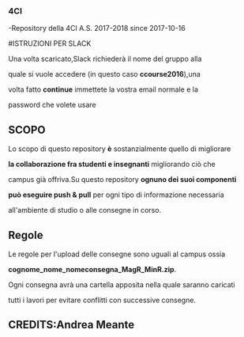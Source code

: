 ### 4CI
-Repository della 4CI A.S. 2017-2018 since 2017-10-16

#ISTRUZIONI PER SLACK

Una volta scaricato,Slack richiederà il nome del gruppo alla

quale si vuole accedere (in questo caso **ccourse2016**),una

volta fatto **continue** immettete la vostra email normale e la

password che volete usare

## SCOPO

Lo scopo di questo repository **è** sostanzialmente quello di migliorare

**la collaborazione fra studenti e insegnanti** migliorando ciò che 

campus già offriva.Su questo repository **ognuno dei suoi componenti**

**può eseguire push & pull** per ogni tipo di informazione necessaria 

all'ambiente di studio o alle consegne in corso. 

## Regole

Le regole per l'upload delle consegne sono uguali al campus ossia

**cognome_nome_nomeconsegna_MagR_MinR.zip**.

Ogni consegna avrà una cartella apposita nella quale saranno caricati

tutti i lavori per evitare conflitti con successive consegne. 

## CREDITS:Andrea Meante
